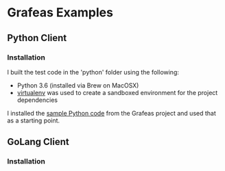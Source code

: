 # Grafeas Examples

## Python Client

### Installation

I built the test code in the 'python' folder using the following:

* Python 3.6 (installed via Brew on MacOSX)
* [virtualenv](https://virtualenv.pypa.io/en/stable/) was used to create a sandboxed environment for the project dependencies

I installed the [sample Python code](https://github.com/grafeas/client-python) from the Grafeas project and used that as a starting point.

## GoLang Client

### Installation
